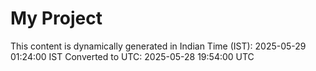 # My Project

This content is dynamically generated in Indian Time (IST): 2025-05-29 01:24:00 IST
Converted to UTC: 2025-05-28 19:54:00 UTC
